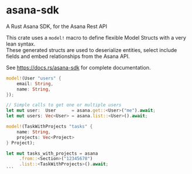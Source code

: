 # asana-sdk

A Rust Asana SDK, for the Asana Rest API

This crate uses a `model!` macro to define flexible Model Structs with a very lean syntax.   
These generated structs are used to deserialize entities, select include fields and embed relationships from the Asana API.

See https://docs.rs/asana-sdk for complete documentation.

```Rust
model!(User "users" {
    email: String,
    name: String,
});

// Simple calls to get one or multiple users
let mut user:  User      = asana.get::<User>("me").await;
let mut users: Vec<User> = asana.list::<User>().await;
```

````Rust
model!(TaskWithProjects "tasks" {
    name: String,
    projects: Vec<Project>
} Project);

let mut tasks_with_projects = asana
     .from::<Section>("12345678")
     .list::<TaskWithProjects>().await;
```
